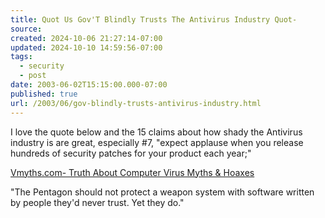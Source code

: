 ```yaml
---
title: Quot Us Gov'T Blindly Trusts The Antivirus Industry Quot-
source: 
created: 2024-10-06 21:27:14-07:00
updated: 2024-10-10 14:59:56-07:00
tags:
  - security
  - post
date: 2003-06-02T15:15:00.000-07:00
published: true
url: /2003/06/gov-blindly-trusts-antivirus-industry.html
---
```



I love the quote below and the 15 claims about how shady the Antivirus industry is are great, especially #7, "expect applause when you release hundreds of security patches for your product each year;"  
  
[Vmyths.com- Truth About Computer Virus Myths & Hoaxes](https://vmyths.com/rant.cfm?id=562&page=4 "Vmyths.com- Truth About Computer Virus Myths & Hoaxes")  
  
"The Pentagon should not protect a weapon system with software written by people they'd never trust. Yet they do."